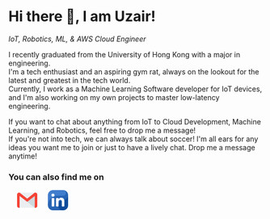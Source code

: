 # Hi there 👋, I am Uzair!
_IoT, Robotics, ML, & AWS Cloud Engineer_

I recently graduated from the University of Hong Kong with a major in engineering.  
I'm a tech enthusiast and an aspiring gym rat, always on the lookout for the latest and greatest in the tech world.  
Currently, I work as a Machine Learning Software developer for IoT devices, and I'm also working on my own projects to master low-latency engineering.

If you want to chat about anything from IoT to Cloud Development, Machine Learning, and Robotics, feel free to drop me a message!  
If you're not into tech, we can always talk about soccer! I'm all ears for any ideas you want me to join or just to have a lively chat. Drop me a message anytime!

### You can also find me on

[<img src='./LOGO/gmail.png' alt='gmail' height='40px' style="padding-left: 17px; ">](mailto:ubcasim@googlemail.com)
[<img src='./LOGO/linkedin.png' alt='linkedin' height='40px' style="padding-left: 17px; ">](https://www.linkedin.com/in/uzair-bin-asim/)

<!-- ### My GitHub stats

[![Uzair's github stats](https://github-readme-stats.vercel.app/api?username=uzair05&count_private=true&show_icons=true&theme=dracula)](https://github.com/Uzair05) -->





<!--
This is a ✨ _special_ ✨ repository because its `README.md` (this file) appears on your GitHub profile.

Here are some ideas to get you started:

- 🔭 I’m currently working on ...
- 🌱 I’m currently learning ...
- 👯 I’m looking to collaborate on ...
- 🤔 I’m looking for help with ...
- 💬 Ask me about ...
- 📫 How to reach me: ...
- 😄 Pronouns: ...
- ⚡ Fun fact: ...
-->
